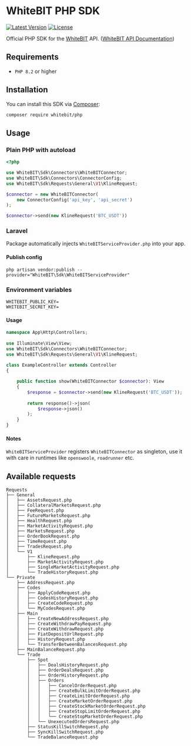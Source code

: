 # WhiteBIT PHP SDK

[![Latest Version](https://img.shields.io/packagist/v/whitebit/php.svg)](https://packagist.org/packages/whitebit/php)
[![License](https://img.shields.io/github/license/whitebit-exchange/php.svg)](LICENSE)

Official PHP SDK for the [WhiteBIT](https://whitebit.com/) API. ([WhiteBIT API Documentation](docs.whitebit.com))

## Requirements
* `PHP 8.2` or higher

## Installation

You can install this SDK via [Composer](https://getcomposer.org/):

```bash
composer require whitebit/php
```

## Usage

### Plain PHP with autoload
```php
<?php

use WhiteBIT\Sdk\Connectors\WhiteBITConnector;
use WhiteBIT\Sdk\Connectors\ConnectorConfig;
use WhiteBIT\Sdk\Requests\General\V1\KlineRequest;

$connector = new WhiteBITConnector(
    new ConnectorConfig('api_key', 'api_secret')
);

$connector->send(new KlineRequest('BTC_USDT'))
```

### Laravel
Package automatically injects `WhiteBITServiceProvider.php` into your app.

#### Publish config
```shell
php artisan vendor:publish --provider="WhiteBIT\Sdk\WhiteBITServiceProvider"
```

### Environment variables
```dotenv
WHITEBIT_PUBLIC_KEY=
WHITEBIT_SECRET_KEY=
```

#### Usage
```php
namespace App\Http\Controllers;
 
use Illuminate\View\View;
use WhiteBIT\Sdk\Connectors\WhiteBITConnector;
use WhiteBIT\Sdk\Requests\General\V1\KlineRequest;
 
class ExampleController extends Controller
{

    public function show(WhiteBITConnector $connector): View
    {
        $response = $connector->send(new KlineRequest('BTC_USDT'));
    
        return response()->json(
            $response->json()
        );
    }
}
```

#### Notes
`WhiteBITServiceProvider` registers `WhiteBITConnector` as singleton, use it with care in runtimes like `openswoole`, `roadrunner` etc.

## Available requests

```
Requests
├── General
│   ├── AssetsRequest.php
│   ├── CollateralMarketsRequest.php
│   ├── FeeRequest.php
│   ├── FutureMarketsRequest.php
│   ├── HealthRequest.php
│   ├── MarketActivityRequest.php
│   ├── MarketsRequest.php
│   ├── OrderBookRequest.php
│   ├── TimeRequest.php
│   ├── TradesRequest.php
│   └── V1
│       ├── KlineRequest.php
│       ├── MarketActivityRequest.php
│       ├── SingleMarketActivityRequest.php
│       └── TradeHistoryRequest.php
└── Private
    ├── AddressRequest.php
    ├── Codes
    │   ├── ApplyCodeRequest.php
    │   ├── CodesHistoryRequest.php
    │   ├── CreateCodeRequest.php
    │   └── MyCodesRequest.php
    ├── Main
    │   ├── CreateNewAddressRequest.php
    │   ├── CreateWithdrawPayRequest.php
    │   ├── CreateWithdrawRequest.php
    │   ├── FiatDepositUrlRequest.php
    │   ├── HistoryRequest.php
    │   └── TransferBetweenBalancesRequest.php
    ├── MainBalanceRequest.php
    └── Trade
        ├── Spot
        │   ├── DealsHistoryRequest.php
        │   ├── OrderDealsRequest.php
        │   ├── OrderHistoryRequest.php
        │   ├── Orders
        │   │   ├── CancelOrderRequest.php
        │   │   ├── CreateBulkLimitOrderRequest.php
        │   │   ├── CreateLimitOrderRequest.php
        │   │   ├── CreateMarketOrderRequest.php
        │   │   ├── CreateStockMarketOrderRequest.php
        │   │   ├── CreateStopLimitOrderRequest.php
        │   │   └── CreateStopMarketOrderRequest.php
        │   └── UnexecutedOrdersRequest.php
        ├── StatusKillSwitchRequest.php
        ├── SyncKillSwitchRequest.php
        └── TradeBalanceRequest.php
```